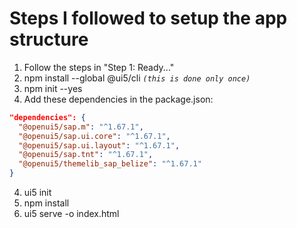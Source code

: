 # Steps I followed to setup the app structure
1. Follow the steps in "Step 1: Ready..."
1. npm install --global @ui5/cli _`(this is done only once)`_  
2. npm init --yes  
3. Add these dependencies in the package.json:
```json
"dependencies": {
  "@openui5/sap.m": "^1.67.1",
  "@openui5/sap.ui.core": "^1.67.1",
  "@openui5/sap.ui.layout": "^1.67.1",
  "@openui5/sap.tnt": "^1.67.1",
  "@openui5/themelib_sap_belize": "^1.67.1"
}
```
4. ui5 init  
5. npm install  
6. ui5 serve -o index.html  